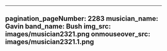 ------
pagination_pageNumber: 2283
musician_name: Gavin
band_name: Bush
img_src: images/musician2321.png
onmouseover_src: images/musician2321.1.png
------